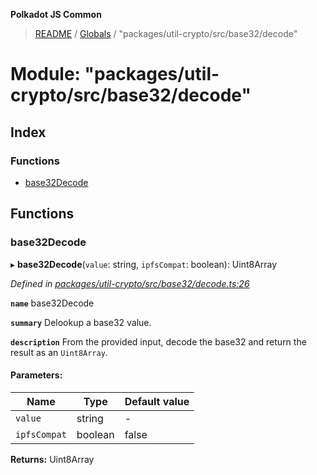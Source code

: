 **Polkadot JS Common**

> [README](../README.md) / [Globals](../globals.md) / "packages/util-crypto/src/base32/decode"

# Module: "packages/util-crypto/src/base32/decode"

## Index

### Functions

* [base32Decode](_packages_util_crypto_src_base32_decode_.md#base32decode)

## Functions

### base32Decode

▸ **base32Decode**(`value`: string, `ipfsCompat`: boolean): Uint8Array

*Defined in [packages/util-crypto/src/base32/decode.ts:26](https://github.com/polkadot-js/common/blob/ce964d2f/packages/util-crypto/src/base32/decode.ts#L26)*

**`name`** base32Decode

**`summary`** Delookup a base32 value.

**`description`** 
From the provided input, decode the base32 and return the result as an `Uint8Array`.

#### Parameters:

Name | Type | Default value |
------ | ------ | ------ |
`value` | string | - |
`ipfsCompat` | boolean | false |

**Returns:** Uint8Array
